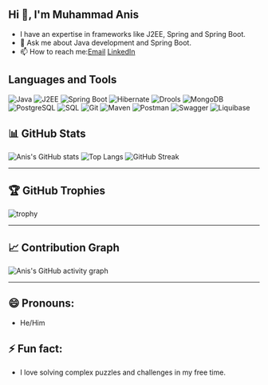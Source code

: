 ## Hi 👋, I'm Muhammad Anis
-  I have an expertise in frameworks like J2EE, Spring and Spring Boot.
- 💬 Ask me about Java development and Spring Boot.
- 📫 How to reach me:[Email](https://mail.google.com/mail/muhammadanis16734@gmail.com) [LinkedIn](https://www.linkedin.com/in/muhammadaaanis)


## Languages and Tools ##
![Java](https://img.shields.io/badge/Java-ED8B00?style=for-the-badge&logo=java&logoColor=white)
![J2EE](https://img.shields.io/badge/J2EE-5382A1?style=for-the-badge&logo=java&logoColor=white)
![Spring Boot](https://img.shields.io/badge/Spring%20Boot-6DB33F?style=for-the-badge&logo=spring&logoColor=white)
![Hibernate](https://img.shields.io/badge/Hibernate-59666C?style=for-the-badge&logo=hibernate&logoColor=white)
![Drools](https://img.shields.io/badge/Drools-2A5CAA?style=for-the-badge&logo=redhat&logoColor=white)
![MongoDB](https://img.shields.io/badge/MongoDB-47A248?style=for-the-badge&logo=mongodb&logoColor=white)
![PostgreSQL](https://img.shields.io/badge/PostgreSQL-4169E1?style=for-the-badge&logo=postgresql&logoColor=white)
![SQL](https://img.shields.io/badge/SQL-4479A1?style=for-the-badge&logo=postgresql&logoColor=white)
![Git](https://img.shields.io/badge/Git-F05032?style=for-the-badge&logo=git&logoColor=white)
![Maven](https://img.shields.io/badge/Maven-C71A36?style=for-the-badge&logo=apache-maven&logoColor=white)
![Postman](https://img.shields.io/badge/Postman-FF6C37?style=for-the-badge&logo=postman&logoColor=white)
![Swagger](https://img.shields.io/badge/Swagger-85EA2D?style=for-the-badge&logo=swagger&logoColor=white)
![Liquibase](https://img.shields.io/badge/Liquibase-2962FF?style=for-the-badge&logo=liquibase&logoColor=white)


## 📊 GitHub Stats
![Anis's GitHub stats](https://github-readme-stats.vercel.app/api?username=muhammadanis418&show_icons=true&theme=chartreuse-dark)
![Top Langs](https://github-readme-stats.vercel.app/api/top-langs/?username=muhammadanis418&layout=compact&theme=chartreuse-dark)
![GitHub Streak](https://github-readme-streak-stats.herokuapp.com/?user=muhammadanis418&theme=chartreuse-dark)

---

## 🏆 GitHub Trophies
![trophy](https://github-profile-trophy.vercel.app/?username=muhammadanis418&theme=darkhub)

---

## 📈 Contribution Graph
![Anis's GitHub activity graph](https://github-readme-activity-graph.vercel.app/graph?username=muhammadanis418&theme=chartreuse-dark)

---


## 😄 Pronouns:
- He/Him

## ⚡ Fun fact:
- I love solving complex puzzles and challenges in my free time.
